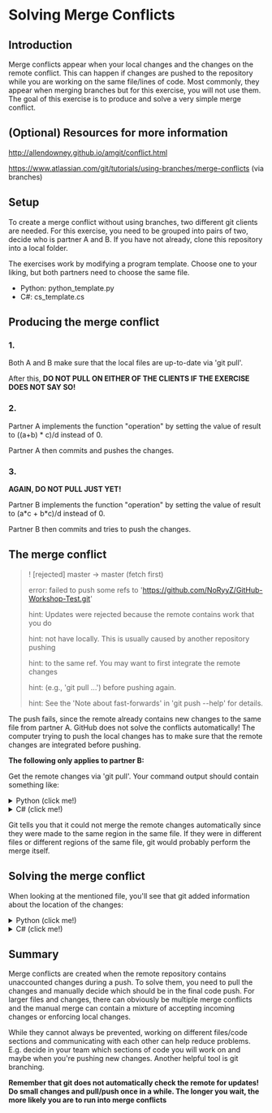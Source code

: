 # Solving Merge Conflicts

## Introduction

Merge conflicts appear when your local changes and the changes on the remote conflict.
This can happen if changes are pushed to the repository while you are working on the same file/lines of code.
Most commonly, they appear when merging branches but for this exercise, you will not use them.
The goal of this exercise is to produce and solve a very simple merge conflict.

## (Optional) Resources for more information

http://allendowney.github.io/amgit/conflict.html

https://www.atlassian.com/git/tutorials/using-branches/merge-conflicts (via branches)

## Setup

To create a merge conflict without using branches, two different git clients are needed.
For this exercise, you need to be grouped into pairs of two, decide who is partner A and B.
If you have not already, clone this repository into a local folder.

The exercises work by modifying a program template. Choose one to your liking, but both partners need to choose the same file.

- Python: python_template.py
- C#: cs_template.cs

## Producing the merge conflict

### 1.

Both A and B make sure that the local files are up-to-date via 'git pull'.

After this, **DO NOT PULL ON EITHER OF THE CLIENTS IF THE EXERCISE DOES NOT SAY SO!**

### 2.

Partner A implements the function "operation" by setting the value of result to ((a+b) * c)/d instead of 0.

Partner A then commits and pushes the changes.

### 3.
**AGAIN, DO NOT PULL JUST YET!**

Partner B implements the function "operation" by setting the value of result to (a\*c +  b\*c)/d instead of 0.

Partner B then commits and tries to push the changes.

## The merge conflict

> ! [rejected]        master -> master (fetch first)
> 
>error: failed to push some refs to 'https://github.com/NoRyyZ/GitHub-Workshop-Test.git'
>
>hint: Updates were rejected because the remote contains work that you do
>
>hint: not have locally. This is usually caused by another repository pushing
>
>hint: to the same ref. You may want to first integrate the remote changes
>
>hint: (e.g., 'git pull ...') before pushing again.
>
>hint: See the 'Note about fast-forwards' in 'git push --help' for details.

The push fails, since the remote already contains new changes to the same file from partner A.
GitHub does not solve the conflicts automatically!
The computer trying to push the local changes has to make sure that the remote changes are integrated before pushing.

**The following only applies to partner B:**

Get the remote changes via 'git pull'. Your command output should contain something like:

<details>
<summary>Python (click me!)</summary>

> CONFLICT (content): Merge conflict in python_template.py
> 
> Automatic merge failed; fix conflicts and then commit the result.

</details>

<details>
<summary>C#  (click me!)</summary>

> CONFLICT (content): Merge conflict in cs_template.cs
> 
> Automatic merge failed; fix conflicts and then commit the result.

</details>

Git tells you that it could not merge the remote changes automatically since they were made to the same region in the same file.
If they were in different files or different regions of the same file, git would probably perform the merge itself.

## Solving the merge conflict

When looking at the mentioned file, you'll see that git added information about the location of the changes:

<details>

<summary>Python  (click me!)</summary>

```py
def operation(a, b, c, d):
<<<<<<< HEAD (Current Change)
    result = (a*c +  b*c)/d
=======
    result = ((a+b)) * c)/d
>>>>>>> 9d32dca2134c25546c06c9e041549413ae722374 (Incoming Change)
    return result
```


Note the two sections. The first one

```py
<<<<<<< HEAD (Current Change)
    result = (a*c +  b*c)/d
=======
```

Shows the local changes that partner B wants to commit and push! The second one

```py
=======
    result = ((a+b)) * c)/d
>>>>>>> 9d32dca2134c25546c06c9e041549413ae722374 (Incoming Change)
```

Shows the changes that were uploaded to the repository while partner B was working on the same code.
Note that while the resulting value is the same, git cannot automatically decide which one to choose.

This has to be done manually by partner B.
For this, change the code such that it contains only one solution (also delete the lines added by git!).
Either enforce the local changes:

```py
def operation(a, b, c, d):
    result = (a*c +  b*c)/d
    return result
```

Or accept the remote changes:

```py
def operation(a, b, c, d):
    result = ((a+b)) * c)/d
    return result
```

Now add and commit the changes. After that, you can push to the remote.
</details>

<details>

<summary>C#  (click me!)</summary>

```cs
    public Int operation(Int a, Int b, Int c, Int d) {
<<<<<<< HEAD (Current Change)
        Int result = (a*c +  b*c)/d;
=======
        Int result = (a*c +  b*c)/d;
>>>>>>> 9d32dca2134c25546c06c9e041549413ae722374 (Incoming Change)  
        return result;
    }
```


Note the two sections. The first one

```cs
<<<<<<< HEAD (Current Change)
    Int result = (a*c +  b*c)/d;
=======
```

Shows the local changes that partner B wants to commit and push! The second one

```cs
=======
    Int result = (a*c +  b*c)/d;
>>>>>>> 9d32dca2134c25546c06c9e041549413ae722374 (Incoming Change)
```

Shows the changes that were uploaded to the repository while partner B was working on the same code.
Note that while the resulting value is the same, git cannot automatically decide which one to choose.

This has to be done manually by partner B.
For this, change the code such that it contains only one solution (also delete the lines added by git!).
Either enforce the local changes:

```cs
    public Int operation(Int a, Int b, Int c, Int d) {
        Int result = (a*c +  b*c)/d;
        return result;
    }
```

Or accept the remote changes:

```cs
    public Int operation(Int a, Int b, Int c, Int d) {
        Int result = (a*c +  b*c)/d;
        return result;
    }
```

Now add and commit the changes. After that, you can push to the remote.
</details>

## Summary

Merge conflicts are created when the remote repository contains unaccounted changes during a push.
To solve them, you need to pull the changes and manually decide which should be in the final code push.
For larger files and changes, there can obviously be multiple merge conflicts and the manual merge can contain a mixture of accepting incoming changes or enforcing local changes.

While they cannot always be prevented, working on different files/code sections and communicating with each other can help reduce problems.
E.g. decide in your team which sections of code you will work on and maybe when you're pushing new changes.
Another helpful tool is git branching.

**Remember that git does not automatically check the remote for updates! Do small changes and pull/push once in a while. The longer you wait, the more likely you are to run into merge conflicts**
